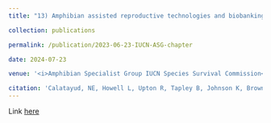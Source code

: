 ```yaml
---
title: "13) Amphibian assisted reproductive technologies and biobanking "

collection: publications

permalink: /publication/2023-06-23-IUCN-ASG-chapter

date: 2024-07-23

venue: '<i>Amphibian Specialist Group IUCN Species Survival Commission</i>'

citation: 'Calatayud, NE, Howell L, Upton R, Tapley B, Johnson K, Browne R, Marcec R, <b>Williams CL</b>, O’Brien D, Hobbs R, Trudeau VT, Bower D, Clulow S, Clulow J, Della Tonga G. (2024) Amphibian Assisted Reproduction and Biobanking in <i>Amphibian conservation action plan: A status review and roadmap for global amphibian conservation</i>. Wren, S., Borzée. A., Marcec-Greaves, R. & Angulo, A. (Eds.). IUCN SSC Occasional Paper, No 57. Gland, Switzerland: IUCN (pp. 285-308).'
---
```


Link [here](https://portals.iucn.org/library/node/51531)
